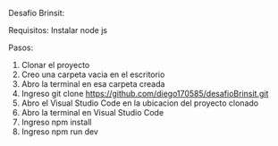 Desafio Brinsit:

Requisitos: Instalar node js 

Pasos:
1) Clonar el proyecto
2) Creo una carpeta vacia en el escritorio
3) Abro la terminal en esa carpeta creada
4) Ingreso git clone https://github.com/diego170585/desafioBrinsit.git
5) Abro el Visual Studio Code en la ubicacion del proyecto clonado
6) Abro la terminal en Visual Studio Code
7) Ingreso npm install
8) Ingreso npm run dev